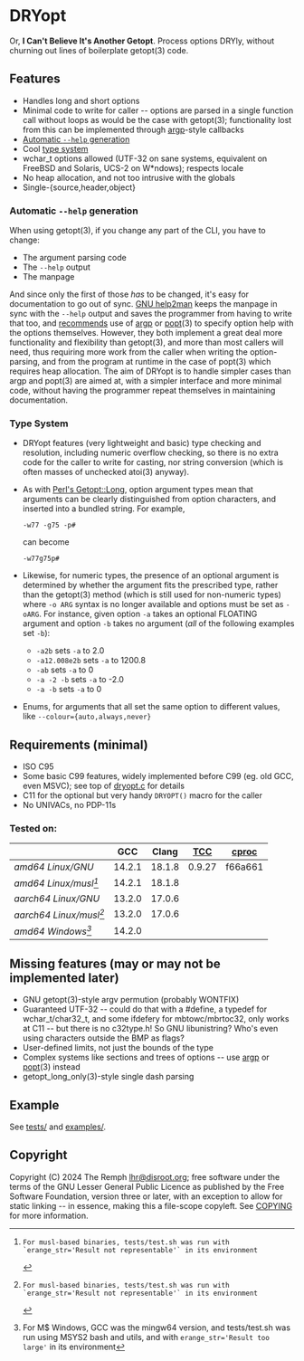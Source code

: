 # DRYopt #

Or, **I Can't Believe It's Another Getopt**. Process options DRYly, without
churning out lines of boilerplate getopt(3) code.

## Features ##

- Handles long and short options
- Minimal code to write for caller -- options are parsed in a single function
  call without loops as would be the case with getopt(3); functionality lost
  from this can be implemented through [argp]-style callbacks
- [Automatic `--help` generation](#automatic---help-generation)
- Cool [type system](#type-system)
- wchar_t options allowed (UTF-32 on sane systems, equivalent on FreeBSD and
  Solaris, UCS-2 on W*ndows); respects locale
- No heap allocation, and not too intrusive with the globals
- Single-{source,header,object}

### Automatic `--help` generation ###

When using getopt(3), if you change any part of the CLI, you have to change:

- The argument parsing code
- The `--help` output
- The manpage

And since only the first of those *has* to be changed, it's easy for
documentation to go out of sync. [GNU help2man] keeps the manpage in sync
with the `--help` output and saves the programmer from having to write
that too, and [recommends] use of [argp] or [popt]\(3) to specify option
help with the options themselves. However, they both implement a great
deal more functionality and flexibility than getopt(3), and more than most
callers will need, thus requiring more work from the caller when writing
the option-parsing, and from the program at runtime in the case of popt(3)
which requires heap allocation. The aim of DRYopt is to handle simpler
cases than argp and popt(3) are aimed at, with a simpler interface and more
minimal code, without having the programmer repeat themselves in maintaining
documentation.

[GNU help2man]: https://www.gnu.org/s/help2man
[recommends]: https://www.gnu.org/software/help2man/#g_t_002d_002dhelp-Recommendations
[argp]: https://sourceware.org/glibc/manual/latest/html_node/Argp.html
[popt]: https://github.com/rpm-software-management/popt

### Type System ###

- DRYopt features (very lightweight and basic) type checking and resolution,
  including numeric overflow checking, so there is no extra code for the caller
  to write for casting, nor string conversion (which is often masses of
  unchecked atoi(3) anyway).

- As with [Perl's Getopt::Long], option argument types mean that arguments
  can be clearly distinguished from option characters, and inserted into a
  bundled string. For example,

      -w77 -g75 -p#

  can become

      -w77g75p#

- Likewise, for numeric types, the presence of an optional argument is
  determined by whether the argument fits the prescribed type, rather than
  the getopt(3) method (which is still used for non-numeric types) where
  `-o ARG` syntax is no longer available and options must be set as
  `-oARG`. For instance, given option `-a` takes an optional FLOATING
  argument and option `-b` takes no argument (*all* of the following examples
  set `-b`):
  - `-a2b` sets `-a` to 2.0
  - `-a12.008e2b` sets `-a` to 1200.8
  - `-ab` sets `-a` to 0
  - `-a -2 -b` sets `-a` to -2.0
  - `-a -b` sets `-a` to 0

- Enums, for arguments that all set the same option to different values,
  like `--colour={auto,always,never}`

[Perl's Getopt::Long]: https://metacpan.org/dist/Getopt-Long


## Requirements (minimal) ##

- ISO C95
- Some basic C99 features, widely implemented before C99 (eg. old GCC, even
  MSVC); see top of [dryopt.c](dryopt.c) for details
- C11 for the optional but very handy `DRYOPT()` macro for the caller
- No UNIVACs, no PDP-11s

### Tested on: ###

|				| GCC	| Clang	| [TCC]	| [cproc] |
| ---------------------------	| ---	| -----	| -----	| ------- |
| *amd64 Linux/GNU*		|14.2.1	|18.1.8	| 0.9.27| f66a661 |
| *amd64 Linux/musl[^musl]*	|14.2.1	|18.1.8	|	|         |
| *aarch64 Linux/GNU*		|13.2.0	|17.0.6	|	|         |
| *aarch64 Linux/musl[^musl]*	|13.2.0	|17.0.6	|	|         |
| *amd64 Windows[^msw]*		|14.2.0 |	|	|         |

[TCC]: https://bellard.org/tcc/
[cproc]: https://git.sr.ht/~mcf/cproc
[^musl]:	For musl-based binaries, tests/test.sh was run with
		`erange_str='Result not representable'` in its environment
[^msw]:	For M$ Windows, GCC was the mingw64 version, and tests/test.sh
	was run using MSYS2 bash and utils, and with
	`erange_str='Result too large'` in its environment

## Missing features (may or may not be implemented later) ##

- GNU getopt(3)-style argv permution (probably WONTFIX)
- Guaranteed UTF-32 -- could do that with a #define, a typedef for
  wchar_t/char32_t, and some ifdefery for mbtowc/mbrtoc32, only works
  at C11 -- but there is no c32type.h! So GNU libunistring? Who's even
  using characters outside the BMP as flags?
- User-defined limits, not just the bounds of the type
- Complex systems like sections and trees of options -- use [argp] or
  [popt]\(3) instead
- getopt_long_only(3)-style single dash parsing


## Example ##

See [tests/](tests/) and [examples/](examples/).

## Copyright ##

Copyright (C) 2024 The Remph <lhr@disroot.org>; free software under the
terms of the GNU Lesser General Public Licence as published by the Free
Software Foundation, version three or later, with an exception to allow
for static linking -- in essence, making this a file-scope copyleft. See
[COPYING](COPYING) for more information.
